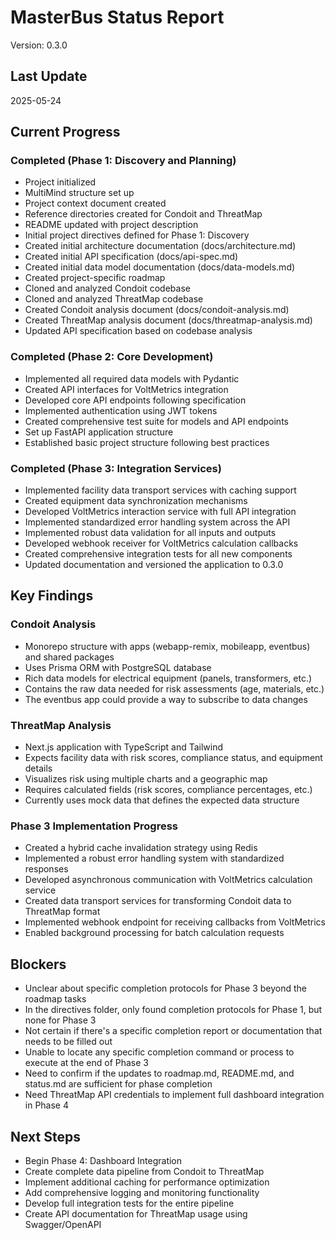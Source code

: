 # MasterBus Status Report

Version: 0.3.0

## Last Update

2025-05-24

## Current Progress

### Completed (Phase 1: Discovery and Planning)
* Project initialized
* MultiMind structure set up
* Project context document created
* Reference directories created for Condoit and ThreatMap
* README updated with project description
* Initial project directives defined for Phase 1: Discovery
* Created initial architecture documentation (docs/architecture.md)
* Created initial API specification (docs/api-spec.md)
* Created initial data model documentation (docs/data-models.md)
* Created project-specific roadmap
* Cloned and analyzed Condoit codebase
* Cloned and analyzed ThreatMap codebase
* Created Condoit analysis document (docs/condoit-analysis.md)
* Created ThreatMap analysis document (docs/threatmap-analysis.md)
* Updated API specification based on codebase analysis

### Completed (Phase 2: Core Development)
* Implemented all required data models with Pydantic
* Created API interfaces for VoltMetrics integration
* Developed core API endpoints following specification
* Implemented authentication using JWT tokens
* Created comprehensive test suite for models and API endpoints
* Set up FastAPI application structure
* Established basic project structure following best practices

### Completed (Phase 3: Integration Services)
* Implemented facility data transport services with caching support
* Created equipment data synchronization mechanisms
* Developed VoltMetrics interaction service with full API integration
* Implemented standardized error handling system across the API
* Implemented robust data validation for all inputs and outputs
* Developed webhook receiver for VoltMetrics calculation callbacks
* Created comprehensive integration tests for all new components
* Updated documentation and versioned the application to 0.3.0

## Key Findings

### Condoit Analysis
* Monorepo structure with apps (webapp-remix, mobileapp, eventbus) and shared packages
* Uses Prisma ORM with PostgreSQL database
* Rich data models for electrical equipment (panels, transformers, etc.)
* Contains the raw data needed for risk assessments (age, materials, etc.)
* The eventbus app could provide a way to subscribe to data changes

### ThreatMap Analysis
* Next.js application with TypeScript and Tailwind
* Expects facility data with risk scores, compliance status, and equipment details
* Visualizes risk using multiple charts and a geographic map
* Requires calculated fields (risk scores, compliance percentages, etc.)
* Currently uses mock data that defines the expected data structure

### Phase 3 Implementation Progress
* Created a hybrid cache invalidation strategy using Redis
* Implemented a robust error handling system with standardized responses
* Developed asynchronous communication with VoltMetrics calculation service
* Created data transport services for transforming Condoit data to ThreatMap format
* Implemented webhook endpoint for receiving callbacks from VoltMetrics
* Enabled background processing for batch calculation requests

## Blockers

* Unclear about specific completion protocols for Phase 3 beyond the roadmap tasks
* In the directives folder, only found completion protocols for Phase 1, but none for Phase 3
* Not certain if there's a specific completion report or documentation that needs to be filled out
* Unable to locate any specific completion command or process to execute at the end of Phase 3
* Need to confirm if the updates to roadmap.md, README.md, and status.md are sufficient for phase completion
* Need ThreatMap API credentials to implement full dashboard integration in Phase 4

## Next Steps

* Begin Phase 4: Dashboard Integration
* Create complete data pipeline from Condoit to ThreatMap
* Implement additional caching for performance optimization
* Add comprehensive logging and monitoring functionality
* Develop full integration tests for the entire pipeline
* Create API documentation for ThreatMap usage using Swagger/OpenAPI
